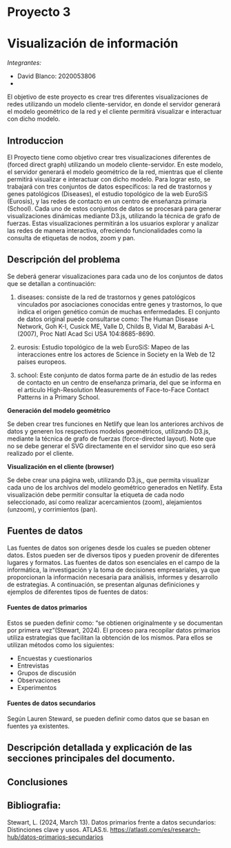 # Proyecto 3 
# Visualización de información

_Integrantes:_
- David Blanco: 2020053806
- 

El objetivo de este proyecto es crear tres diferentes visualizaciones de redes utilizando un modelo cliente-servidor, en donde el servidor generará el modelo geométrico de la red y el cliente permitirá visualizar e interactuar con dicho modelo.

## Introduccion

El Proyecto tiene como objetivo crear tres visualizaciones diferentes de (forced direct graph) utilizando un modelo cliente-servidor. En este modelo, el servidor generará el modelo geométrico de la red, mientras que el cliente permitirá visualizar e interactuar con dicho modelo. Para lograr esto, se trabajará con tres conjuntos de datos específicos: la red de trastornos y genes patológicos (Diseases), el estudio topológico de la web EuroSiS (Eurosis), y las redes de contacto en un centro de enseñanza primaria (School). Cada uno de estos conjuntos de datos se procesará para generar visualizaciones dinámicas mediante D3.js, utilizando la técnica de grafo de fuerzas. Estas visualizaciones permitirán a los usuarios explorar y analizar las redes de manera interactiva, ofreciendo funcionalidades como la consulta de etiquetas de nodos, zoom y pan.

## Descripción del problema

Se deberá generar visualizaciones para cada uno de los conjuntos de datos que se detallan a continuación:

1. diseases: consiste de la red de trastornos y genes patológicos vinculados por asociaciones conocidas entre genes y trastornos, lo que indica el origen genético común de muchas enfermedades. El conjunto de datos original puede consultarse como: The Human Disease Network, Goh K-I, Cusick ME, Valle D, Childs B, Vidal M, Barabási A-L (2007), Proc Natl Acad Sci USA 104:8685-8690.

2. eurosis: Estudio topológico de la web EuroSiS: Mapeo de las interacciones entre los actores de Science in Society en la Web de 12 países europeos.

3. school: Este conjunto de datos forma parte de án estudio de las redes de contacto en un centro de enseñanza primaria, del que se informa en el artículo High-Resolution Measurements of Face-to-Face Contact Patterns in a Primary School.

**Generación del modelo geométrico**

Se deben crear tres funciones en Netlify que lean los anteriores archivos de datos y generen los respectivos modelos geométricos, utilizando D3.js, mediante la técnica de grafo de fuerzas (force-directed layout). Note que no se debe generar el SVG directamente en el servidor sino que eso será realizado por el cliente.

**Visualización en el cliente (browser)**

Se debe crear una página web, utilizando D3.js,, que permita visualizar cada uno de los archivos del modelo geométrico generados en Netlify. Esta visualización debe permitir consultar la etiqueta de cada nodo seleccionado, así como realizar acercamientos (zoom), alejamientos (unzoom), y corrimientos (pan).

## Fuentes de datos

Las fuentes de datos son orígenes desde los cuales se pueden obtener datos. Estos pueden ser de diversos tipos y pueden provenir de diferentes lugares y formatos. Las fuentes de datos son esenciales en el campo de la informática, la investigación y la toma de decisiones empresariales, ya que proporcionan la información necesaria para análisis, informes y desarrollo de estrategias. A continuación, se presentan algunas definiciones y ejemplos de diferentes tipos de fuentes de datos:

#### Fuentes de datos primarios

Estos se pueden definir como: “se obtienen originalmente y se documentan por primera vez”(Stewart, 2024). El proceso para recopilar datos primarios utiliza estrategias que facilitan la obtención de los mismos. Para ellos se utilizan métodos como los siguientes:

- Encuestas y cuestionarios
- Entrevistas
- Grupos de discusión
- Observaciones
- Experimentos

#### Fuentes de datos secundarios

Según Lauren Steward, se pueden definir como datos que se basan en fuentes ya existentes.

## Descripción detallada y explicación de las secciones principales del documento.

## Conclusiones


## Bibliografia:

Stewart, L. (2024, March 13). Datos primarios frente a datos secundarios: Distinciones clave y usos. ATLAS.ti. https://atlasti.com/es/research-hub/datos-primarios-secundarios
